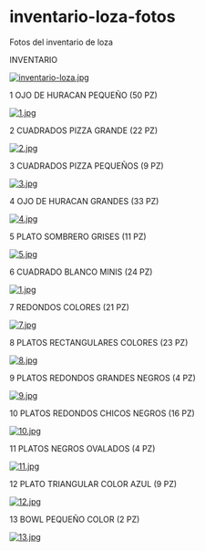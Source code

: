 # inventario-loza-fotos
Fotos del inventario de loza

INVENTARIO

[![inventario-loza.jpg](https://i.postimg.cc/mrHWLsTq/inventario-loza.jpg)](https://postimg.cc/jWtFcBwQ)

1 OJO DE HURACAN PEQUEÑO (50 PZ)

[![1.jpg](https://i.postimg.cc/BnCP6Tb2/1.jpg)](https://postimg.cc/bZswV2Qv)

2 CUADRADOS PIZZA GRANDE (22 PZ)

[![2.jpg](https://i.postimg.cc/d0H7RJ81/2.jpg)](https://postimg.cc/VStLmQZQ)

3 CUADRADOS PIZZA PEQUEÑOS (9 PZ)

[![3.jpg](https://i.postimg.cc/FKsdJYk8/3.jpg)](https://postimg.cc/Sn3NBNrf)

4 OJO DE HURACAN GRANDES (33 PZ)

[![4.jpg](https://i.postimg.cc/RFWWX2RT/4.jpg)](https://postimg.cc/G813p76B)

5 PLATO SOMBRERO GRISES (11 PZ)

[![5.jpg](https://i.postimg.cc/jqJWN0Cx/5.jpg)](https://postimg.cc/HjdsDNQR)

6 CUADRADO BLANCO MINIS (24 PZ)

[![1.jpg](https://i.postimg.cc/BnCP6Tb2/1.jpg)](https://postimg.cc/bZswV2Qv)

7 REDONDOS COLORES (21 PZ)

[![7.jpg](https://i.postimg.cc/28R17cB4/7.jpg)](https://postimg.cc/Th02Rc0w)

8 PLATOS RECTANGULARES COLORES (23 PZ)

[![8.jpg](https://i.postimg.cc/c4Rr9RQP/8.jpg)](https://postimg.cc/sv2j1ZHJ)

9 PLATOS REDONDOS GRANDES NEGROS (4 PZ)

[![9.jpg](https://i.postimg.cc/nhTMZnSk/9.jpg)](https://postimg.cc/LJYm3FpY)

10 PLATOS REDONDOS CHICOS NEGROS (16 PZ)

[![10.jpg](https://i.postimg.cc/yNdx82wz/10.jpg)](https://postimg.cc/TKzfkNdk)

11 PLATOS NEGROS OVALADOS (4 PZ)

[![11.jpg](https://i.postimg.cc/NFhjbFLg/11.jpg)](https://postimg.cc/tZ5b4Xhf)

12 PLATO TRIANGULAR COLOR AZUL (9 PZ)

[![12.jpg](https://i.postimg.cc/g0TJXNWL/12.jpg)](https://postimg.cc/jWyKB6CR)

13 BOWL PEQUEÑO COLOR (2 PZ)

[![13.jpg](https://i.postimg.cc/Y01qP7mQ/13.jpg)](https://postimg.cc/64pX7DcQ)












